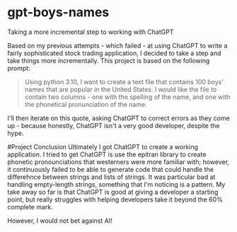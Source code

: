 # gpt-boys-names
Taking a more incremental step to working with ChatGPT

Based on my previous attempts - which failed - at using ChatGPT to write a fairly sophisticated stock trading application, I decided to take a step and take things more incrementally. This project is based on the following prompt:

> Using python 3.10, I want to create a text file that contains 100 boys' names that are popular in the United States. I would like the file to contain two columns - one with the spelling of the name, and one with the phonetical pronunciation of the name.

I'll then iterate on this quote, asking ChatGPT to correct errors as they come up - because honestly, ChatGPT isn't a very good developer, despite the hype.

#Project Conclusion
Ultimately I got ChatGPT to create a working application. I tried to get ChatGPT is use the epitran library to create phonetic pronounciations that westerners were more familiar with; however, it continuously failed to be able to generate code that could handle the differehnce between strings and lists of strings. It was particular bad at handling empty-length strings, something that I'm noticing is a pattern. My take away so far is that ChatGPT is good at giving a developer a starting point, but really struggles with helping developers take it beyond the 60% complete mark.

However, I would not bet against AI!